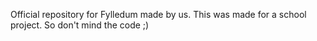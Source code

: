 Official repository for Fylledum made by us. This was made for a school project. So don't mind the code ;)
